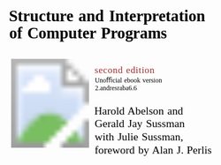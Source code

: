 <svg xmlns:dc="http://purl.org/dc/elements/1.1/" xmlns:cc="http://creativecommons.org/ns#" xmlns:rdf="http://www.w3.org/1999/02/22-rdf-syntax-ns#" xmlns:svg="http://www.w3.org/2000/svg" xmlns="http://www.w3.org/2000/svg" xmlns:xlink="http://www.w3.org/1999/xlink" version="1.1" preserveAspectRatio="xMinYMin meet" viewBox="0 250 740 420" id="svg2" style="display:inline;enable-background:new">
  <defs id="defs4">
    <filter x="0" y="0" width="1" height="1" color-interpolation-filters="sRGB" id="filter4141">
      <feColorMatrix values="0" type="saturate" id="feColorMatrix4143"/>
    </filter>
  </defs>
  <metadata id="metadata7">
  <!--
    <rdf:RDF>
      <cc:Work rdf:about="">
        <dc:format>image/svg+xml</dc:format>
        <dc:type rdf:resource="http://purl.org/dc/dcmitype/StillImage"></dc:type>
        <dc:title></dc:title>
      </cc:Work>
    </rdf:RDF>
  -->
</metadata>
  <g id="layer4" style="display:none">
    <path d="m 20,3 0,850" id="path7396" style="fill:none;stroke:#000000;stroke-width:1px;stroke-linecap:butt;stroke-linejoin:miter;stroke-opacity:1;display:inline;enable-background:new"/>
    <path d="m 36.211155,202.36211 0,283.66628" transform="translate(0,-199.36211)" id="path7396-4" style="fill:none;stroke:#000000;stroke-width:0.76005882px;stroke-linecap:butt;stroke-linejoin:miter;stroke-opacity:1;display:inline;enable-background:new"/>
    <path d="m 35.714289,769.10039 0,283.66631" transform="translate(0,-199.36211)" id="path7396-4-2" style="fill:none;stroke:#000000;stroke-width:0.76005882px;stroke-linecap:butt;stroke-linejoin:miter;stroke-opacity:1;display:inline;enable-background:new"/>
  </g>
  <g transform="translate(0,-199.36211)" id="layer1" style="display:inline">
    <text x="48.288597" y="500.63922" id="text2985" xml:space="preserve" style="font-size:36px;font-style:normal;font-variant:normal;font-weight:normal;font-stretch:normal;text-align:start;line-height:110.00000238%;letter-spacing:0px;word-spacing:0px;text-anchor:start;fill:#000000;fill-opacity:1;stroke:none;font-family:Alegreya;-inkscape-font-specification:Alegreya"><tspan x="48.288597" y="500.63922" dx="0 0 0 0 0 0 0 -0.5 0 0 0 0 0 0 0 0 0 0 0 0 -0.5 0 0 0 0 0 0 0" id="tspan2987" style="font-size:42px;font-style:normal;font-variant:normal;font-weight:bold;font-stretch:normal;line-height:110.00000238%;word-spacing:3px;fill:#000000;fill-opacity:1;font-family:Linux Biolinum O;-inkscape-font-specification:Linux Biolinum O Bold">Structure and Interpretation</tspan><tspan x="48.288597" y="546.83923" dx="0 0 0 0 0 0 0 0 0 0 0 0 0 0 0 0 -0.5 0 0 -0.5" id="tspan2989" style="font-size:42px;font-style:normal;font-variant:normal;font-weight:bold;font-stretch:normal;line-height:110.00000238%;word-spacing:2px;fill:#000000;fill-opacity:1;font-family:Linux Biolinum O;-inkscape-font-specification:Linux Biolinum O Bold"><tspan dx="1 0 0 0 -0.5 0 0 0 0 0 -0.5" id="tspan3082" style="font-size:42px;font-style:normal;font-variant:normal;font-weight:bold;font-stretch:normal;line-height:110.00000238%;word-spacing:2.5px;fill:#000000;fill-opacity:1;font-family:Linux Biolinum O;-inkscape-font-specification:Linux Biolinum O Bold">of Computer Programs</tspan></text>
    <text x="276.42462" y="748.46985" id="text4059" xml:space="preserve" style="font-size:24px;font-style:normal;font-variant:normal;font-weight:normal;font-stretch:normal;text-align:start;line-height:120.00000477%;letter-spacing:0px;word-spacing:0px;text-anchor:start;fill:#000000;fill-opacity:1;stroke:none;font-family:Alegreya;-inkscape-font-specification:Alegreya"><tspan x="276.42462" y="748.46985" dx="-1.25 0 0 0 0 0 0 0 0 0 0 0 0 0 0 0 0 0 0" id="tspan4063" style="font-size:29px;font-style:normal;font-variant:normal;font-weight:normal;font-stretch:normal;line-height:120.00000477%;word-spacing:2px;fill:#000000;fill-opacity:1;font-family:Linux Libertine O;-inkscape-font-specification:Linux Libertine O">Harold Abelson and </tspan><tspan x="276.42462" y="783.26984" id="tspan7238" style="font-size:29px;font-style:normal;font-variant:normal;font-weight:normal;font-stretch:normal;line-height:120.00000477%;word-spacing:2px;fill:#000000;fill-opacity:1;font-family:Linux Libertine O;-inkscape-font-specification:Linux Libertine O">Gerald Jay Sussman</tspan><tspan x="276.42462" y="818.06982" id="tspan4069" style="font-size:29px;font-style:normal;font-variant:normal;font-weight:normal;font-stretch:normal;line-height:120.00000477%;word-spacing:2px;fill:#000000;fill-opacity:1;font-family:Linux Libertine O;-inkscape-font-specification:Linux Libertine O">with Julie Sussman, </tspan><tspan x="276.42462" y="852.86987" id="tspan7240" style="font-size:29px;font-style:normal;font-variant:normal;font-weight:normal;font-stretch:normal;line-height:120.00000477%;word-spacing:2px;fill:#000000;fill-opacity:1;font-family:Linux Libertine O;-inkscape-font-specification:Linux Libertine O">foreword by Alan <tspan id="tspan7244" style="font-style:normal;font-variant:normal;font-weight:normal;font-stretch:normal;word-spacing:1px;fill:#000000;fill-opacity:1;font-family:Linux Libertine O;-inkscape-font-specification:Linux Libertine O">J. Perlis</tspan></text>
    <text x="276.20007" y="663.35364" id="text5884" xml:space="preserve" style="font-size:26px;font-style:normal;font-variant:normal;font-weight:normal;font-stretch:normal;text-align:start;line-height:120.00000477%;letter-spacing:0px;word-spacing:0px;text-anchor:start;fill:#000000;fill-opacity:1;stroke:none;font-family:Alegreya;-inkscape-font-specification:Alegreya"><tspan x="276.20007" y="663.35364" dx="0 0 0 0 0 0 0 0 0" dy="0 0 0 0 0 0 0 0 0" id="tspan5892" style="font-size:17.60000038px;font-style:normal;font-variant:normal;font-weight:normal;font-stretch:normal;line-height:120.00000477%;word-spacing:1.29999995px;fill:#000000;fill-opacity:1;font-family:Linux Libertine O;-inkscape-font-specification:Linux Libertine O"><tspan dx="0.5" id="tspan3026" style="font-size:17.60000038px;font-style:normal;font-variant:normal;font-weight:normal;font-stretch:normal;word-spacing:1.29999995px;fill:#000000;fill-opacity:1;font-family:Linux Libertine O;-inkscape-font-specification:Linux Libertine O">Unoﬃcial ebook version </tspan><tspan x="276.20007" y="684.47363" dx="1" id="tspan7192" style="font-size:17.60000038px;font-style:normal;font-variant:normal;font-weight:normal;font-stretch:normal;line-height:120.00000477%;word-spacing:1.29999995px;fill:#000000;fill-opacity:1;font-family:Linux Libertine O;-inkscape-font-specification:Linux Libertine O">2.andresraba6.6</tspan></text>
    <text x="276.0762" y="639.08075" id="text5896" xml:space="preserve" style="font-size:26px;font-style:normal;font-variant:normal;font-weight:normal;font-stretch:normal;text-align:start;line-height:125%;letter-spacing:0px;word-spacing:0px;text-anchor:start;fill:#000000;fill-opacity:1;stroke:none;font-family:Alegreya;-inkscape-font-specification:Alegreya"><tspan x="276.0762" y="639.08075" dx="0 1 1 1 1 1 0 1 1 1 1 1 1 1" id="tspan5898" style="font-size:25px;font-style:normal;font-variant:normal;font-weight:normal;font-stretch:normal;word-spacing:1.79999995px;fill:#a02c2c;fill-opacity:1;font-family:Linux Libertine Capitals O;-inkscape-font-specification:Linux Libertine Capitals O">second edition</tspan></text>
  </g>
  <g transform="translate(0,-199.36211)" id="layer3" style="opacity:0.8;display:inline">
    <image xlink:href="../html/fig/bookwheel.jpg" id="image7052" height="300.42499" width="206.97501" y="568.92511" x="54.313999"/>
  </g>
  <g transform="translate(0,-199.36211)" id="layer2" style="display:none">
    <path d="m 284,590.36211 0,280" id="path7232" style="opacity:0.8;fill:none;stroke:#000000;stroke-width:1px;stroke-linecap:butt;stroke-linejoin:miter;stroke-opacity:1;display:inline;enable-background:new"/>
    <path d="m 490,623.79068 -360,0" id="path7254" style="opacity:0.8;fill:none;stroke:#000000;stroke-width:1px;stroke-linecap:butt;stroke-linejoin:miter;stroke-opacity:1;display:inline;enable-background:new"/>
    <path d="m 40,573 0,280" transform="translate(0,199.36211)" id="path7334" style="opacity:0.8;fill:none;stroke:#000000;stroke-width:1px;stroke-linecap:butt;stroke-linejoin:miter;stroke-opacity:1;display:inline;enable-background:new"/>
    <path d="m 40,202.36211 0,280" id="path7334-0" style="opacity:0.8;fill:none;stroke:#000000;stroke-width:1px;stroke-linecap:butt;stroke-linejoin:miter;stroke-opacity:1;display:inline;enable-background:new"/>
    <path d="m 488.71429,686.98974 -360,0" id="path7254-5" style="opacity:0.8;fill:none;stroke:#000000;stroke-width:1px;stroke-linecap:butt;stroke-linejoin:miter;stroke-opacity:1;display:inline;enable-background:new"/>
    <path d="m 523.14285,772.36211 0,279.99999" id="path7334-6" style="opacity:0.8;fill:none;stroke:#000000;stroke-width:1px;stroke-linecap:butt;stroke-linejoin:miter;stroke-opacity:1;display:inline;enable-background:new"/>
    <path d="m 522.71429,856.50497 -360,0" id="path7254-8" style="opacity:0.8;fill:none;stroke:#000000;stroke-width:1px;stroke-linecap:butt;stroke-linejoin:miter;stroke-opacity:1;display:inline;enable-background:new"/>
    <path d="m 522.85714,726.64782 -360,0" id="path7254-8-7" style="opacity:0.8;fill:none;stroke:#000000;stroke-width:1px;stroke-linecap:butt;stroke-linejoin:miter;stroke-opacity:1;display:inline;enable-background:new"/>
    <path d="m 52,273 0,440" transform="translate(0,199.36211)" id="path7604" style="fill:none;stroke:#000000;stroke-width:1px;stroke-linecap:butt;stroke-linejoin:miter;stroke-opacity:1;display:inline;enable-background:new"/>
    <path d="m 462.90241,590.12345 0,280" id="path7232-6" style="opacity:0.8;fill:none;stroke:#000000;stroke-width:1px;stroke-linecap:butt;stroke-linejoin:miter;stroke-opacity:1;display:inline;enable-background:new"/>
    <path d="M 50,253 0,253" transform="translate(0,199.36211)" id="path3038" style="opacity:0.8;fill:none;stroke:#000000;stroke-width:1px;stroke-linecap:butt;stroke-linejoin:miter;stroke-opacity:1;display:inline;enable-background:new"/>
    <path d="m 640,452.36211 -50,0" id="path3038-6" style="opacity:0.8;fill:none;stroke:#000000;stroke-width:1px;stroke-linecap:butt;stroke-linejoin:miter;stroke-opacity:1;display:inline;enable-background:new"/>
  </g>
</svg>
